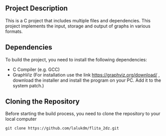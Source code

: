 ## Project Description

This is a C project that includes multiple files and dependencies. This project implements the input, storage and output of graphs in various formats.

## Dependencies

To build the project, you need to install the following dependencies:
* C Compiler (e.g. GCC)
* GraphViz (For installation use the link https://graphviz.org/download/ , download the installer and install the program on your PC. Add it to the system patch.)

## Cloning the Repository

Before starting the build process, you need to clone the repository to your local computer

``` git clone https://github.com/lalukdm/flita_2dz.git ```
